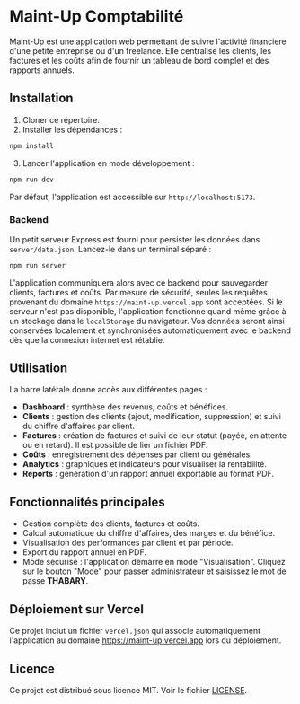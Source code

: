 # Maint-Up Comptabilité

Maint-Up est une application web permettant de suivre l'activité financiere d'une petite entreprise ou d'un freelance. Elle centralise les clients, les factures et les coûts afin de fournir un tableau de bord complet et des rapports annuels.

## Installation

1. Cloner ce répertoire.
2. Installer les dépendances :

```bash
npm install
```

3. Lancer l'application en mode développement :

```bash
npm run dev
```

Par défaut, l'application est accessible sur `http://localhost:5173`.

### Backend

Un petit serveur Express est fourni pour persister les données dans `server/data.json`.
Lancez-le dans un terminal séparé :

```bash
npm run server
```

L'application communiquera alors avec ce backend pour sauvegarder clients, factures
et coûts. Par mesure de sécurité, seules les requêtes provenant du domaine
`https://maint-up.vercel.app` sont acceptées.
Si le serveur n'est pas disponible, l'application fonctionne quand même grâce
à un stockage dans le `localStorage` du navigateur. Vos données seront ainsi
conservées localement et synchronisées automatiquement avec le backend dès que
la connexion internet est rétablie.

## Utilisation

La barre latérale donne accès aux différentes pages :

- **Dashboard** : synthèse des revenus, coûts et bénéfices.
- **Clients** : gestion des clients (ajout, modification, suppression) et suivi du chiffre d'affaires par client.
- **Factures** : création de factures et suivi de leur statut (payée, en attente ou en retard). Il est possible de lier un fichier PDF.
- **Coûts** : enregistrement des dépenses par client ou générales.
- **Analytics** : graphiques et indicateurs pour visualiser la rentabilité.
- **Reports** : génération d'un rapport annuel exportable au format PDF.

## Fonctionnalités principales

- Gestion complète des clients, factures et coûts.
- Calcul automatique du chiffre d'affaires, des marges et du bénéfice.
- Visualisation des performances par client et par période.
- Export du rapport annuel en PDF.
- Mode sécurisé : l'application démarre en mode "Visualisation". Cliquez sur le
  bouton "Mode" pour passer administrateur et saisissez le mot de passe
  **THABARY**.
## Déploiement sur Vercel

Ce projet inclut un fichier `vercel.json` qui associe automatiquement l'application au domaine https://maint-up.vercel.app lors du déploiement.


## Licence

Ce projet est distribué sous licence MIT. Voir le fichier [LICENSE](LICENSE).

